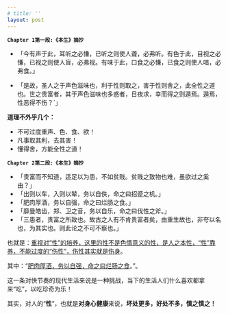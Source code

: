 ```yaml
---
# title: ''
layout: post
---
```


__`Chapter 1第一段:《本生》摘抄`__   
- 「今有声于此，耳听之必慊，已听之则使人聋，必弗听。有色于此，目视之必慊，已视之则使人盲，必弗视。有味于此，口食之必慊，已食之则使人喑，必弗食。」

- 「是故，圣人之于声色滋味也，利于性则取之，害于性则舍之，此全性之道也。世之贵富者，其于声色滋味也多惑者，日夜求，幸而得之则遁焉。遁焉，性恶得不伤？`」

**道理不外乎几个：**
- 不可过度重声、色、食、欲！
- 凡事取其利，去其害！ 
- 懂得舍，方能全性之道！

__`Chapter 2第二段:《本生》摘抄`__   
- 「贵富而不知道，适足以为患，不如贫贱。贫贱之致物也难，虽欲过之奚由？」
- 「出则以车，入则以辇，务以自佚，命之曰招蹙之机。」
- 「肥肉厚酒，务以自强，命之曰烂肠之食。」
- 「靡曼皓齿，郑、卫之音，务以自乐，命之曰伐性之斧。」
- 「三患者，贵富之所致也。故古之人有不肯贵富者矣，由重生故也，非夸以名也，为其实也。则此论之不可不察也。」

也就是：<u>重视对“性”的培养，这里的性不是色情意义的性，是人之本性，“性”靠养，不能过度的“伤性”，伤性其实就是伤身</u>。

其中：“<u>肥肉厚酒，务以自强，命之曰烂肠之食</u>。”。  

这一条对快节奏的现代生活来说是一种挑战，当下的生活人们什么喜欢都拿来“吃”，以吃珍奇为乐！

其实，对人的“__性__”，也就是**对身心健康**来说，__坏处更多，好处不多，慎之慎之！__